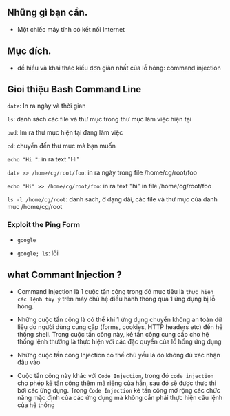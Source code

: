 ## Những gì bạn cần.

- Một chiếc máy tính có kết nối Internet

## Mục đích.

- để hiểu và khai thác kiểu đơn giản nhất của lỗ hỏng: command injection

## Gioi thiệu Bash Command Line

`date`: In ra ngày và thời gian

`ls`: danh sách các file và thư mục trong thư mục làm việc hiện tại

`pwd`: Im ra thư mục hiện tại đang làm việc

`cd`: chuyển đến thư mục mà bạn muốn

`echo "Hi "`: in ra text "Hi"

`date >> /home/cg/root/foo`: in ra ngày trong file /home/cg/root/foo

`echo "Hi" >> /home/cg/root/foo`: in ra text "hi" in file /home/cg/root/foo

`ls -l /home/cg/root`: danh sach, ở dạng dài, các file và thư mục của danh mục /home/cg/root

### Exploit the Ping Form 

- `google`

- `google; ls`: lỗi 

## what Commant Injection ?

- Command Injection là 1 cuộc tấn công trong đó mục tiêu là `thực hiện các lệnh tùy ý` trên máy chủ hệ điều hành thông qua 1 ứng dụng bị lỗ hỏng.

- Những cuộc tấn công là có thể khi 1 ứng dụng chuyển không an toàn dữ liệu do người dùng cung cấp (forms, cookies, HTTP headers etc) đến hệ thống shell. Trong cuộc tấn công này, kẻ tấn công cung cấp cho hệ thống lệnh thường là thực hiện với các đặc quyền của lỗ hổng ứng dụng 

- Những cuộc tấn công Injection có thể chủ yếu là do không đủ xác nhận đầu vào

- Cuộc tấn công này khác với `Code Injection`, trong đó `code injection` cho phép kẻ tấn công thêm mã riêng của hắn, sau đó sẽ được thực thi bởi các ứng dụng. Trong `Code Injection` kẻ tấn công mở rộng các chức năng mặc định của các ứng dụng mà không cần phải thực hiện câu lệnh của hệ thống




